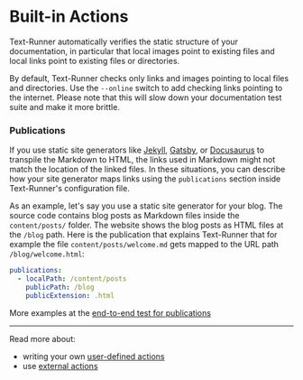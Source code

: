 # Built-in Actions

Text-Runner automatically verifies the static structure of your documentation,
in particular that local images point to existing files and local links point to
existing files or directories.

By default, Text-Runner checks only links and images pointing to local files and
directories. Use the `--online` switch to add checking links pointing to the
internet. Please note that this will slow down your documentation test suite and
make it more brittle.

### Publications

If you use static site generators like [Jekyll](https://jekyllrb.com),
[Gatsby](https://www.gatsbyjs.com), or [Docusaurus](https://v2.docusaurus.io) to
transpile the Markdown to HTML, the links used in Markdown might not match the
location of the linked files. In these situations, you can describe how your
site generator maps links using the `publications` section inside Text-Runner's
configuration file.

As an example, let's say you use a static site generator for your blog. The
source code contains blog posts as Markdown files inside the `content/posts/`
folder. The website shows the blog posts as HTML files at the `/blog` path. Here
is the publication that explains Text-Runner that for example the file
`content/posts/welcome.md` gets mapped to the URL path `/blog/welcome.html`:

```yml
publications:
  - localPath: /content/posts
    publicPath: /blog
    publicExtension: .html
```

More examples at the
[end-to-end test for publications](https://github.com/kevgo/text-runner/blob/main/text-runner-features/configuration-options/publications.feature)

<hr>

Read more about:

- writing your own [user-defined actions](user-defined-actions.md)
- use [external actions](external-actions.md)
